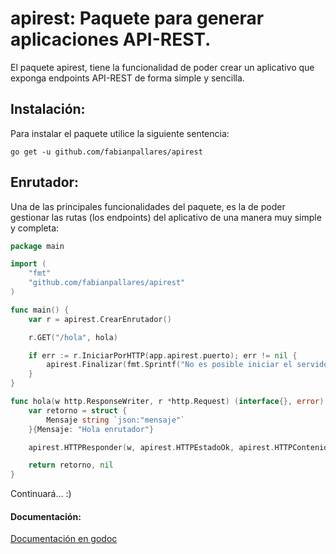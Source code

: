 # apirest: Paquete para generar aplicaciones API-REST. 

El paquete apirest, tiene la funcionalidad de poder crear un aplicativo que
exponga endpoints API-REST de forma simple y sencilla.

## Instalación:
Para instalar el paquete utilice la siguiente sentencia:
```
go get -u github.com/fabianpallares/apirest
```

## Enrutador:
Una de las principales funcionalidades del paquete, es la de poder gestionar las
rutas (los endpoints) del aplicativo de una manera muy simple y completa:

```GO
package main

import (
    "fmt"
    "github.com/fabianpallares/apirest"
)

func main() {
    var r = apirest.CrearEnrutador()

    r.GET("/hola", hola)

    if err := r.IniciarPorHTTP(app.apirest.puerto); err != nil {
        apirest.Finalizar(fmt.Sprintf("No es posible iniciar el servidor: %v", err.Error()))
    }
}

func hola(w http.ResponseWriter, r *http.Request) (interface{}, error) {
    var retorno = struct {
        Mensaje string `json:"mensaje"`
    }{Mensaje: "Hola enrutador"}

    apirest.HTTPResponder(w, apirest.HTTPEstadoOk, apirest.HTTPContenidoApplicationJSON, nil, retorno)

    return retorno, nil
}

```

Continuará... :)

#### Documentación:
[Documentación en godoc](https://godoc.org/github.com/fabianpallares/apirest)